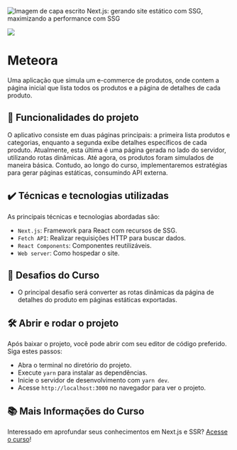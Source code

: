 ![Imagem de capa escrito  Next.js: gerando site estático com SSG, maximizando a performance com SSG](./thumbnail.png)

![](https://img.shields.io/github/license/alura-cursos/android-com-kotlin-personalizando-ui)

# Meteora

Uma aplicação que simula um e-commerce de produtos, onde contem a página inicial que lista todos os produtos e a página de detalhes de cada produto.

## 🔨 Funcionalidades do projeto

O aplicativo consiste em duas páginas principais: a primeira lista produtos e categorias, enquanto a segunda exibe detalhes específicos de cada produto. Atualmente, esta última é uma página gerada no lado do servidor, utilizando rotas dinâmicas. Até agora, os produtos foram simulados de maneira básica. Contudo, ao longo do curso, implementaremos estratégias para gerar páginas estáticas, consumindo API externa.

## ✔️ Técnicas e tecnologias utilizadas

As principais técnicas e tecnologias abordadas são:

- `Next.js`: Framework para React com recursos de SSG.
- `Fetch API`: Realizar requisições HTTP para buscar dados.
- `React Components`: Componentes reutilizáveis.
- `Web server`: Como hospedar o site.

## 🎯 Desafios do Curso

- O principal desafio será converter as rotas dinâmicas da página de detalhes do produto em páginas estáticas exportadas.

## 🛠️ Abrir e rodar o projeto

Após baixar o projeto, você pode abrir com seu editor de código preferido. Siga estes passos:

- Abra o terminal no diretório do projeto.
- Execute `yarn` para instalar as dependências.
- Inicie o servidor de desenvolvimento com `yarn dev`.
- Acesse `http://localhost:3000` no navegador para ver o projeto.

## 📚 Mais Informações do Curso

Interessado em aprofundar seus conhecimentos em Next.js e SSR? [Acesse o curso]()!